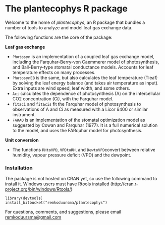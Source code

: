 The plantecophys R package
==========================


Welcome to the home of *plantecophys*, an R package that bundles a number of tools to analyze and model leaf gas exchange data.

The following functions are the core of the package:

**Leaf gas exchange**

* `Photosyn` is an implementation of a coupled leaf gas exchange model, including the Farquhar-Berry-von Caemmerer model of photosynthesis, and Ball-Berry-type stomatal conductance models. Accounts for leaf temperature effects on many processes.
* `PhotosynEB` is the same, but also calculates the leaf temperature (Tleaf) by solving the leaf energy balance (and takes air temperature as input). Extra inputs are wind speed, leaf width, and some others.
* `Aci` calculates the dependence of photosynthesis (A) on the intercellular CO2 concentration (Ci), with the Farquhar model. 
* `fitaci` and `fitacis` fit the Farquhar model of photosynthesis to observations of A and Ci as measured with a Licor 6400 or similar instrument.
* `FARAO` is an implementation of the stomatal optimization model as suggested by Cowan and Farquhar (1977). It is a full numerical solution to the model, and uses the FARquhar model for photosynthesis.

**Unit conversion**

* The functions `RHtoVPD`, `VPDtoRH`, and `DewtoVPD`convert between relative humidity, vapour pressure deficit (VPD) and the dewpoint. 


### Installation

The package is not hosted on CRAN yet, so use the following command to install it. Windows users must have Rtools installed (http://cran.r-project.org/bin/windows/Rtools/)

```
library(devtools)
install_bitbucket("remkoduursma/plantecophys")
```


For questions, comments, and suggestions, please email remkoduursma@gmail.com